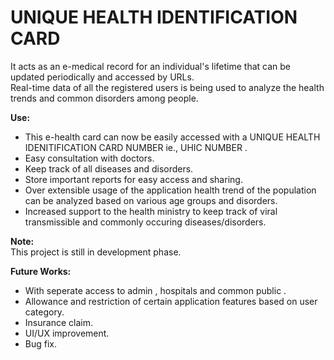# UNIQUE HEALTH IDENTIFICATION CARD

It acts as an e-medical record for an individual's lifetime
that can be updated periodically and accessed by URLs.<br />
Real-time data of all the registered users is being used to analyze the health trends
and common disorders among people.

**Use:**<br />
- This e-health card can now be easily accessed with a UNIQUE HEALTH IDENITIFICATION CARD NUMBER ie., UHIC NUMBER .<br />
- Easy consultation with doctors.<br />
- Keep track of all diseases and disorders.<br />
- Store important reports for easy access and sharing.<br />
- Over extensible usage of the application health trend of the population can be analyzed based on various age groups and disorders.<br />
- Increased support to the health ministry to keep track of viral transmissible and commonly occuring diseases/disorders.<br />

**Note:**<br />
This project is still in development phase.

**Future Works:**<br />
- With seperate access to admin , hospitals and common public . 
- Allowance and restriction of certain application features based on user category.
- Insurance claim.
- UI/UX improvement.
- Bug fix.
